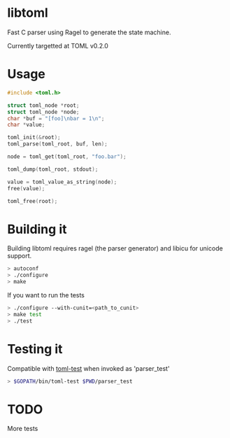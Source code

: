 libtoml
=======

Fast C parser using Ragel to generate the state machine.

Currently targetted at TOML v0.2.0

Usage
=====

```c
#include <toml.h>

struct toml_node *root;
struct toml_node *node;
char *buf = "[foo]\nbar = 1\n";
char *value;

toml_init(&root);
toml_parse(toml_root, buf, len);

node = toml_get(toml_root, "foo.bar");

toml_dump(toml_root, stdout);

value = toml_value_as_string(node);
free(value);

toml_free(root);
```

Building it
===========

Building libtoml requires ragel (the parser generator) and libicu for unicode support.

```sh
> autoconf
> ./configure
> make
```

If you want to run the tests

```sh
> ./configure --with-cunit=<path_to_cunit>
> make test
> ./test
```

Testing it
==========

Compatible with [toml-test](https://github.com/BurntSushi/toml-test) when invoked
as 'parser_test'

```sh
> $GOPATH/bin/toml-test $PWD/parser_test
```

TODO
====

More tests
